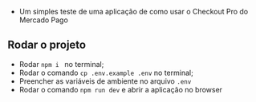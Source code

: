 - Um simples teste de uma aplicação de como usar o Checkout Pro do Mercado Pago

## Rodar o projeto

- Rodar `npm i ` no terminal;
- Rodar o comando `cp .env.example .env` no terminal;
- Preencher as variáveis de ambiente no arquivo `.env`
- Rodar o comando `npm run dev` e abrir a aplicação no browser
